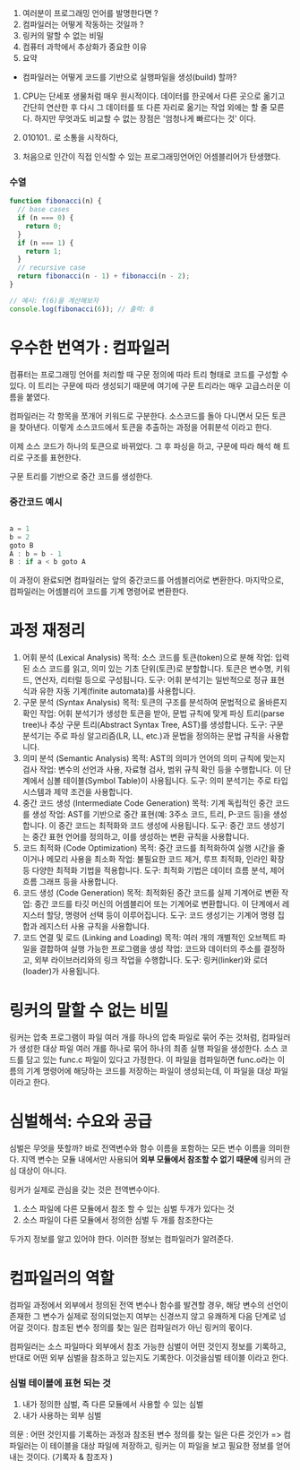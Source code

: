 1. 여러분이 프로그래밍 언어를 발명한다면 ?
2. 컴파일러는 어떻게 작동하는 것일까 ?
3. 링커의 말할 수 없는 비밀
4. 컴퓨터 과학에서 추상화가 중요한 이유
5. 요약

- 컴파일러는 어떻게 코드를 기반으로 실행파일을 생성(build) 할까?

1. CPU는 단세포 생물처럼 매우 원시적이다. 데이터를 한곳에서 다른 곳으로 옮기고 간단히 연산한 후 다시 그 데이터를 또 다른 자리로 옮기는 작업 외에는 할 줄 모른다.
   하지만 무엇과도 비교할 수 없는 장점은 '엄청나게 빠르다는 것' 이다.

2. 010101.. 로 소통을 시작하다,

3. 처음으로 인간이 직접 인식할 수 있는 프로그래밍언어인 어셈블리어가 탄생했다.

### 수열

```jsx
function fibonacci(n) {
  // base cases
  if (n === 0) {
    return 0;
  }
  if (n === 1) {
    return 1;
  }
  // recursive case
  return fibonacci(n - 1) + fibonacci(n - 2);
}

// 예시: f(6)을 계산해보자
console.log(fibonacci(6)); // 출력: 8
```

# 우수한 번역가 : 컴파일러

컴퓨터는 프로그래밍 언어를 처리할 때 구문 정의에 따라 트리 형태로 코드를 구성할 수 있다.
이 트리는 구문에 따라 생성되기 때문에 여기에 구문 트리라는 매우 고급스러운 이름을 붙였다.

컴파일러는 각 항목을 쪼개어 키워드로 구분한다.
소스코드를 돌아 다니면서 모든 토큰을 찾아낸다.
이렇게 소스코드에서 토큰을 추출하는 과정을 어휘분석 이라고 한다.

이제 소스 코드가 하나의 토큰으로 바뀌었다.
그 후 파싱을 하고, 구문에 따라 해석 해 트리로 구조를 표현한다.

구문 트리를 기반으로 중간 코드를 생성한다.

### 중간코드 예시

```jsx

a = 1
b = 2
goto B
A : b = b - 1
B : if a < b goto A

```

이 과정이 완료되면 컴파일러는 앞의 중간코드를 어셈블리어로 변환한다.
마지막으로, 컴파일러는 어셈블리어 코드를 기계 명령어로 변환한다.

# 과정 재정리

1. 어휘 분석 (Lexical Analysis)
   목적: 소스 코드를 토큰(token)으로 분해
   작업: 입력된 소스 코드를 읽고, 의미 있는 기초 단위(토큰)로 분할합니다. 토큰은 변수명, 키워드, 연산자, 리터럴 등으로 구성됩니다.
   도구: 어휘 분석기는 일반적으로 정규 표현식과 유한 자동 기계(finite automata)를 사용합니다.
2. 구문 분석 (Syntax Analysis)
   목적: 토큰의 구조를 분석하여 문법적으로 올바른지 확인
   작업: 어휘 분석기가 생성한 토큰을 받아, 문법 규칙에 맞게 파싱 트리(parse tree)나 추상 구문 트리(Abstract Syntax Tree, AST)를 생성합니다.
   도구: 구문 분석기는 주로 파싱 알고리즘(LR, LL, etc.)과 문법을 정의하는 문법 규칙을 사용합니다.
3. 의미 분석 (Semantic Analysis)
   목적: AST의 의미가 언어의 의미 규칙에 맞는지 검사
   작업: 변수의 선언과 사용, 자료형 검사, 범위 규칙 확인 등을 수행합니다. 이 단계에서 심볼 테이블(Symbol Table)이 사용됩니다.
   도구: 의미 분석기는 주로 타입 시스템과 제약 조건을 사용합니다.
4. 중간 코드 생성 (Intermediate Code Generation)
   목적: 기계 독립적인 중간 코드를 생성
   작업: AST를 기반으로 중간 표현(예: 3주소 코드, 트리, P-코드 등)을 생성합니다. 이 중간 코드는 최적화와 코드 생성에 사용됩니다.
   도구: 중간 코드 생성기는 중간 표현 언어를 정의하고, 이를 생성하는 변환 규칙을 사용합니다.
5. 코드 최적화 (Code Optimization)
   목적: 중간 코드를 최적화하여 실행 시간을 줄이거나 메모리 사용을 최소화
   작업: 불필요한 코드 제거, 루프 최적화, 인라인 확장 등 다양한 최적화 기법을 적용합니다.
   도구: 최적화 기법은 데이터 흐름 분석, 제어 흐름 그래프 등을 사용합니다.
6. 코드 생성 (Code Generation)
   목적: 최적화된 중간 코드를 실제 기계어로 변환
   작업: 중간 코드를 타깃 머신의 어셈블리어 또는 기계어로 변환합니다. 이 단계에서 레지스터 할당, 명령어 선택 등이 이루어집니다.
   도구: 코드 생성기는 기계어 명령 집합과 레지스터 사용 규칙을 사용합니다.
7. 코드 연결 및 로드 (Linking and Loading)
   목적: 여러 개의 개별적인 오브젝트 파일을 결합하여 실행 가능한 프로그램을 생성
   작업: 코드와 데이터의 주소를 결정하고, 외부 라이브러리와의 링크 작업을 수행합니다.
   도구: 링커(linker)와 로더(loader)가 사용됩니다.

# 링커의 말할 수 없는 비밀

링커는 압축 프로그램이 파일 여러 개를 하나의 압축 파일로 묶어 주는 것처럼, 컴파일러가 생성한 대상 파일 여러 개를 하나로 묶어 하나의 최종 실행 파일을 생성한다.
소스 코드를 담고 있는 func.c 파일이 있다고 가정한다.
이 파일을 컴파일하면 func.o라는 이름의 기계 명령어에 해당하는 코드를 저장하는 파일이 생성되는데, 이 파일을 대상 파일이라고 한다.

# 심벌해석: 수요와 공급

심벌은 무엇을 뜻할까? 바로 전역변수와 함수 이름을 포함하는 모든 변수 이름을 의미한다.
지역 변수는 모듈 내에서만 사용되어 **외부 모듈에서 참조할 수 없기 때문에** 링커의 관심 대상이 아니다.

링커가 실제로 관심을 갖는 것은 전역변수이다.

1. 소스 파일에 다른 모듈에서 참조 할 수 있는 심벌 두개가 있다는 것
2. 소스 파일이 다른 모듈에서 정의한 심벌 두 개를 참조한다는

두가지 정보를 알고 있어야 한다.
이러한 정보는 컴파일러가 알려준다.

# 컴파일러의 역할

컴파일 과정에서 외부에서 정의된 전역 변수나 함수를 발견할 경우,
해당 변수의 선언이 존재한 그 변수가 실제로 정의되었는지 여부는 신경쓰지 않고 유쾌하게 다음 단계로 넘어갈 것이다.
참조된 변수 정의를 찾는 일은 컴파일러가 아닌 링커의 몫이다.

컴파일러는 소스 파일마다 외부에서 참조 가능한 심벌이 어떤 것인지 정보를 기록하고, 반대로 어떤 외부 심벌을 참조하고 있는지도 기록한다.
이것을심벌 테이블 이라고 한다.

### 심벌 테이블에 표현 되는 것

1. 내가 정의한 심벌, 즉 다른 모듈에서 사용할 수 있는 심벌
2. 내가 사용하는 외부 심벌

의문 : 어떤 것인지를 기록하는 과정과 참조된 변수 정의를 찾는 일은 다른 것인가
=> 컴파일러는 이 테이블을 대상 파일에 저장하고, 링커는 이 파일을 보고 필요한 정보를 얻어내는 것이다. (기록자 & 참조자 )
